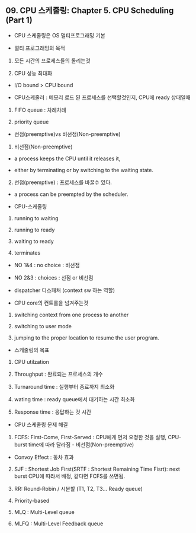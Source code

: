 ## 09. CPU 스케줄링: Chapter 5. CPU Scheduling (Part 1)

- CPU 스케줄링은 OS 멀티프로그래밍 기본

- 멀티 프로그래밍의 목적

1. 모든 시간의 프로세스들의 돌리는것

2. CPU 성능 최대화

- I/O bound > CPU bound

- CPU스케줄러 : 메모리 로드 된 프로세스를 선택할것인지, CPU에 ready 상태일때

1. FIFO queue : 차례차례

2. priority queue 

- 선점(preemptive)vs 비선점(Non-preemptive)

1. 비선점(Non-preemptive)

- a process keeps the CPU until it releases it,

- either by terminating or by switching to the waiting state.

2. 선점(preemptive) : 프로세스를 바꿀수 있다.

- a process can be preempted by the scheduler.

- CPU-스케줄링 

1. running to waiting

2. running to ready

3. waiting to ready

4. terminates

- NO 1&4 : no choice : 비선점

- NO 2&3 : choices : 선점 or 비선점 

- dispatcher 디스패처 (context sw 하는 역할)

- CPU core의 컨트롤을 넘겨주는것

1. switching context from one process to another

2. switching to user mode

3. jumping to the proper location to resume the user program.

- 스케줄링의 목표

1. CPU utilzation

2. Throughput : 완료되는 프로세스의 개수

3. Turnaround time : 실행부터 종료까지 최소화

4. wating time : ready queue에서 대기하는 시간 최소화

5. Response time : 응답하는 것 시간

- CPU 스케줄링 문제 해결

1. FCFS: First-Come, First-Served : CPU에게 먼저 요청한 것을 실행, CPU-burst time에 따라 달라짐 - 비선점(Non-preemptive)

- Convoy Effect : 똥차 효과

2. SJF : Shortest Job First(SRTF : Shortest Remaining Time Fisrt): next burst CPU에 따라서 배정, 같다면 FCFS를 쓰면됨.

3. RR: Round-Robin / 시분할 (T1, T2, T3... Ready queue)

4. Priority-based

5. MLQ : Multi-Level queue

6. MLFQ : Multi-Level Feedback queue






